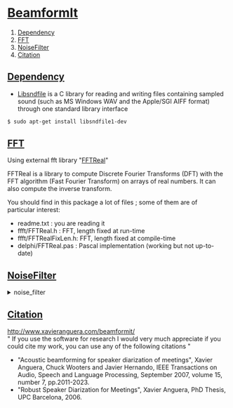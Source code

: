 # [BeamformIt](./openAudioLibs.md)<a name = "TOP"></a>
1. [Dependency](#BeamformIt_dependency)
1. [FFT](#BeamformIt_fft)
1. [NoiseFilter](#BeamformIt_noise)
1. [Citation](#BeamformIt_citation)



## [Dependency](#TOP)<a name = "BeamformIt_dependency"></a>
+ [Libsndfile](http://www.mega-nerd.com/libsndfile/) is a C library for reading and writing files containing sampled sound (such as MS Windows WAV and the Apple/SGI AIFF format) through one standard library interface  

```bash
$ sudo apt-get install libsndfile1-dev
```


## [FFT](#TOP)<a name = "BeamformIt_fft"></a>
Using external fft library "[FFTReal](http://ldesoras.free.fr/prod.html#src_fftreal)"    

FFTReal is a library to compute Discrete Fourier Transforms (DFT) with the  
FFT algorithm (Fast Fourier Transform) on arrays of real numbers. It can  
also compute the inverse transform.  

You should find in this package a lot of files ; some of them are of  
particular interest:  
- readme.txt          : you are reading it 
- ffft/FFTReal.h      : FFT, length fixed at run-time  
- ffft/FFTRealFixLen.h: FFT, length fixed at compile-time  
- delphi/FFTReal.pas : Pascal implementation (working but not up-to-date)  

## [NoiseFilter](#TOP)<a name = "BeamformIt_noise"></a>

<details><summary>noise_filter</summary>

```C++ 
/*!
  Applies a noise filter based on thresholding the xcorr values to avoid using non reliable TDOa data
  \param threshold Threshold to be applied, from 0 to 1
*/

void TDOA::noise_filter(float threshold)
{
  //apply a minimum value for the xcorrelation. Assign the previous delay in case it doesn't pass

  for(int channel_count=0; channel_count < m_numCh; channel_count++)
  {
    //go through all computed delays
    for(int count=0; count<(int)(m_chDelays[channel_count].size()); count++)
    {
	  //check wether the xcorr value for the best match is below the threshold
	  // when it is, I propagate the previous values forward, smoothing the delays
      if(m_chXcorrValues[channel_count][count][0] < threshold)
      {
		//printf("Channel %d Frame %d, Xcorr %f is below threshold %f\n", channel_count, count, m_chXcorrValues[channel_count][count][0], threshold);
        //enable the flag saying that a noise threshold hs been applied
        m_delayFilters[channel_count][count] += F_NOISE;
	      
        // I don't repeat the value as I let the viterbi handle the situation
        if(count>0)
        {
          //I just copy the delay value, but not the xcorr value
          m_chDelays[channel_count][count] = m_chDelays[channel_count][count-1];
        }
        else
        {
          //if the first delay is silence, we turn it to 0;
          m_chDelays[channel_count][count].assign(m_chDelays[channel_count][count].size(), (*m_config).marginFrames); //a big discouraging value (the max we allow as delay)
          m_chDelays[channel_count][count][0]=0;
          m_chXcorrValues[channel_count][count].assign(m_chXcorrValues[channel_count][count].size(),0);
          m_chXcorrValues[channel_count][count][0]=1;
        }     
      }
	//printf("Channel %d frame %d: %d %d %d %d\n", channel_count, count, m_chDelays[channel_count][count][0], m_chDelays[channel_count][count][1], m_chDelays[channel_count][count][2], m_chDelays[channel_count][count][3]);
    }
  }
}

```

</details>

## [Citation](#TOP)<a name = "BeamformIt_citation"></a>     
http://www.xavieranguera.com/beamformit/  
" If you use the software for research I would very much appreciate if you could cite my work, you can use any of the following citations "
+ "Acoustic beamforming for speaker diarization of meetings", Xavier Anguera, Chuck Wooters and Javier Hernando, IEEE Transactions on Audio, Speech and Language Processing, September 2007, volume 15, number 7, pp.2011-2023.  
+ "Robust Speaker Diarization for Meetings", Xavier Anguera, PhD Thesis, UPC Barcelona, 2006.   






